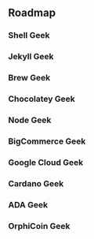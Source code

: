 ## Roadmap

### Shell Geek

### Jekyll Geek

### Brew Geek

### Chocolatey Geek

### Node Geek

### BigCommerce Geek

### Google Cloud Geek

### Cardano Geek

### ADA Geek

### OrphiCoin Geek
